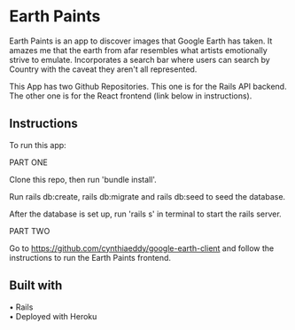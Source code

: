# Earth Paints
Earth Paints is an app to discover images that Google Earth has taken. It amazes me that the earth from afar resembles what artists emotionally strive to emulate. Incorporates a search bar where users can search by Country with the caveat they aren't all represented.

This App has two Github Repositories. This one is for the Rails API backend. The other one is for the React frontend (link below in instructions).

## Instructions
To run this app:

PART ONE

Clone this repo, then run 'bundle install'.

Run rails db:create, rails db:migrate and rails db:seed to seed the database.

After the database is set up, run 'rails s' in terminal to start the rails server.

PART TWO

Go to https://github.com/cynthiaeddy/google-earth-client and follow the instructions to run the Earth Paints frontend.


## Built with
• Rails <br/>
• Deployed with Heroku
